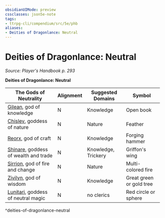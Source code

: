 ```yaml
---
obsidianUIMode: preview
cssclasses: json5e-note
tags:
- ttrpg-cli/compendium/src/5e/phb
aliases:
- Deities of Dragonlance: Neutral
---
```

# Deities of Dragonlance: Neutral
*Source: Player's Handbook p. 293* 

**Deities of Dragonlance: Neutral**

| The Gods of Neutrality | Alignment | Suggested Domains | Symbol |
|------------------------|-----------|-------------------|--------|
| [Gilean](/3-Mechanics/CLI/Compendium/deities/dragonlance-gilean-phb.md), god of knowledge | N | Knowledge | Open book |
| [Chislev](/3-Mechanics/CLI/Compendium/deities/dragonlance-chislev-phb.md), goddess of nature | N | Nature | Feather |
| [Reorx](/3-Mechanics/CLI/Compendium/deities/dragonlance-reorx-phb.md), god of craft | N | Knowledge | Forging hammer |
| [Shinare](/3-Mechanics/CLI/Compendium/deities/dragonlance-shinare-phb.md), goddess of wealth and trade | N | Knowledge, Trickery | Griffon's wing |
| [Sirrion](/3-Mechanics/CLI/Compendium/deities/dragonlance-sirrion-phb.md), god of fire and change | N | Nature | Multi-colored fire |
| [Zivilyn](/3-Mechanics/CLI/Compendium/deities/dragonlance-zivilyn-phb.md), god of wisdom | N | Knowledge | Great green or gold tree |
| [Lunitari](/3-Mechanics/CLI/Compendium/deities/dragonlance-lunitari-phb.md), goddess of neutral magic | N | no clerics | Red circle or sphere |
^deities-of-dragonlance-neutral